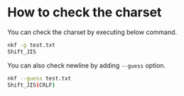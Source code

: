 # How to check the charset

You can check the charset by executing below command.

```bash
nkf -g test.txt
Shift_JIS
```

You can also check newline by adding `--guess` option.

```bash
nkf --guess test.txt
Shift_JIS(CRLF)
```

